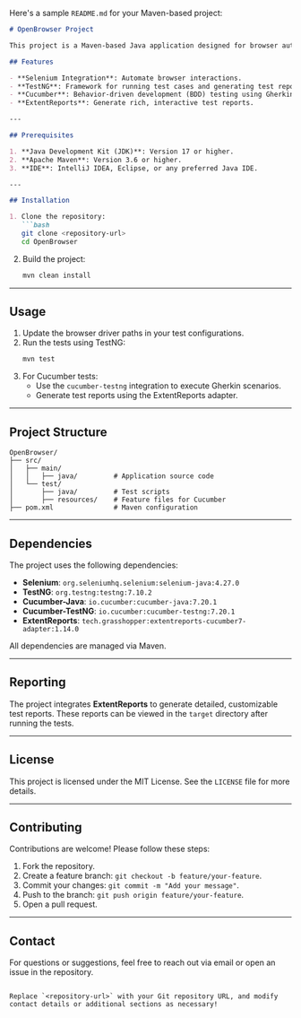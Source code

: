 Here's a sample `README.md` for your Maven-based project:

```markdown
# OpenBrowser Project

This project is a Maven-based Java application designed for browser automation and testing using **Selenium**, **TestNG**, and **Cucumber**. It includes dependencies for reporting and test management with **ExtentReports**.

## Features

- **Selenium Integration**: Automate browser interactions.
- **TestNG**: Framework for running test cases and generating test reports.
- **Cucumber**: Behavior-driven development (BDD) testing using Gherkin syntax.
- **ExtentReports**: Generate rich, interactive test reports.

---

## Prerequisites

1. **Java Development Kit (JDK)**: Version 17 or higher.
2. **Apache Maven**: Version 3.6 or higher.
3. **IDE**: IntelliJ IDEA, Eclipse, or any preferred Java IDE.

---

## Installation

1. Clone the repository:
   ```bash
   git clone <repository-url>
   cd OpenBrowser
   ```

2. Build the project:
   ```bash
   mvn clean install
   ```

---

## Usage

1. Update the browser driver paths in your test configurations.
2. Run the tests using TestNG:
   ```bash
   mvn test
   ```
3. For Cucumber tests:
    - Use the `cucumber-testng` integration to execute Gherkin scenarios.
    - Generate test reports using the ExtentReports adapter.

---

## Project Structure

```plaintext
OpenBrowser/
├── src/
│   ├── main/
│   │   ├── java/         # Application source code
│   └── test/
│       ├── java/         # Test scripts
│       ├── resources/    # Feature files for Cucumber
├── pom.xml               # Maven configuration
```

---

## Dependencies

The project uses the following dependencies:
- **Selenium**: `org.seleniumhq.selenium:selenium-java:4.27.0`
- **TestNG**: `org.testng:testng:7.10.2`
- **Cucumber-Java**: `io.cucumber:cucumber-java:7.20.1`
- **Cucumber-TestNG**: `io.cucumber:cucumber-testng:7.20.1`
- **ExtentReports**: `tech.grasshopper:extentreports-cucumber7-adapter:1.14.0`

All dependencies are managed via Maven.

---

## Reporting

The project integrates **ExtentReports** to generate detailed, customizable test reports. These reports can be viewed in the `target` directory after running the tests.

---

## License

This project is licensed under the MIT License. See the `LICENSE` file for more details.

---

## Contributing

Contributions are welcome! Please follow these steps:
1. Fork the repository.
2. Create a feature branch: `git checkout -b feature/your-feature`.
3. Commit your changes: `git commit -m "Add your message"`.
4. Push to the branch: `git push origin feature/your-feature`.
5. Open a pull request.

---

## Contact

For questions or suggestions, feel free to reach out via email or open an issue in the repository.

```

Replace `<repository-url>` with your Git repository URL, and modify contact details or additional sections as necessary!